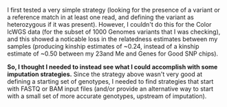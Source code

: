 I first tested a very simple strategy (looking for the presence of a variant or a reference match in at least one read, and defining the variant as heterozygous if it was present).  However, I couldn't do this for the Color lcWGS data (for the subset of 1000 Genomes variants that I was checking), and this showed a noticable loss in the relatedness estimates between my samples (producing kinship estimates of ~0.24, instead of a kinship estimate of ~0.50 between my 23and Me and Genes for Good SNP chips).

**So, I thought I needed to instead see what I could accomplish with some imputation strategies.**  Since the strategy above wasn't very good at defining a starting set of genotypes, I needed to find strategies that start with FASTQ or BAM input files (and/or provide an alternative way to start with a small set of more accurate genotypes, upstream of imputation).
